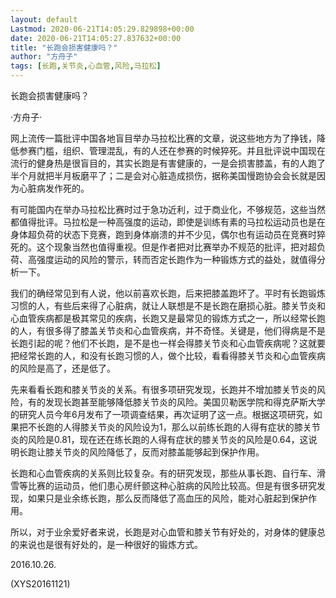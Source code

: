 ```yaml
---
layout: default
Lastmod: 2020-06-21T14:05:29.829898+00:00
date: 2020-06-21T14:05:27.837632+00:00
title: "长跑会损害健康吗？"
author: "方舟子"
tags: [长跑,关节炎,心血管,风险,马拉松]
---
```


长跑会损害健康吗？

·方舟子·

网上流传一篇批评中国各地盲目举办马拉松比赛的文章，说这些地方为了挣钱，降低参赛门槛，组织、管理混乱，有的人还在参赛的时候猝死。并且批评说中国现在流行的健身热是很盲目的，其实长跑是有害健康的，一是会损害膝盖，有的人跑了半个月就把半月板磨平了；二是会对心脏造成损伤，据称美国慢跑协会会长就是因为心脏病发作死的。

有可能国内在举办马拉松比赛时过于急功近利，过于商业化，不够规范，这些当然都值得批评。马拉松是一种高强度的运动，即使是训练有素的马拉松运动员也是在身体超负荷的状态下竞赛，跑到身体崩溃的并不少见，偶尔也有运动员在竞赛时猝死的。这个现象当然也值得重视。但是作者把对比赛举办不规范的批评，把对超负荷、高强度运动的风险的警示，转而否定长跑作为一种锻炼方式的益处，就值得分析一下。

我们的确经常见到有人说，他以前喜欢长跑，后来把膝盖跑坏了。平时有长跑锻炼习惯的人，有些后来得了心脏病，就让人联想是不是长跑在磨损心脏。膝关节炎和心血管疾病都是极其常见的疾病，长跑又是最常见的锻炼方式之一，所以经常长跑的人，有很多得了膝盖关节炎和心血管疾病，并不奇怪。关键是，他们得病是不是长跑引起的呢？他们不长跑，是不是也一样会得膝关节炎和心血管疾病呢？这就要把经常长跑的人，和没有长跑习惯的人，做个比较，看看得膝关节炎和心血管疾病的风险是高了，还是低了。

先来看看长跑和膝关节炎的关系。有很多项研究发现，长跑并不增加膝关节炎的风险，有的发现长跑甚至能够降低膝关节炎的风险。美国贝勒医学院和得克萨斯大学的研究人员今年6月发布了一项调查结果，再次证明了这一点。根据这项研究，如果把不长跑的人得膝关节炎的风险设为1，那么以前练长跑的人得有症状的膝关节炎的风险是0.81，现在还在练长跑的人得有症状的膝关节炎的风险是0.64，这说明长跑让膝关节炎的风险降低了，反而对膝盖能够起到保护作用。

长跑和心血管疾病的关系则比较复杂。有的研究发现，那些从事长跑、自行车、滑雪等比赛的运动员，他们患心房纤颤这种心脏病的风险比较高。但是有很多研究发现，如果只是业余练长跑，那么反而降低了高血压的风险，能对心脏起到保护作用。

所以，对于业余爱好者来说，长跑是对心血管和膝关节有好处的，对身体的健康总的来说也是很有好处的，是一种很好的锻炼方式。

2016.10.26.

(XYS20161121)

